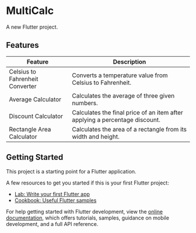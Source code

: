 # MultiCalc

A new Flutter project.

## Features

| Feature | Description |
| --------------- | -------------------------------------------- |
| Celsius to Fahrenheit Converter | Converts a temperature value from Celsius to Fahrenheit. |
| Average Calculator | Calculates the average of three given numbers. |
| Discount Calculator | Calculates the final price of an item after applying a percentage discount. |
| Rectangle Area Calculator | Calculates the area of a rectangle from its width and height. |


## Getting Started

This project is a starting point for a Flutter application.

A few resources to get you started if this is your first Flutter project:

- [Lab: Write your first Flutter app](https://docs.flutter.dev/get-started/codelab)
- [Cookbook: Useful Flutter samples](https://docs.flutter.dev/cookbook)

For help getting started with Flutter development, view the
[online documentation](https://docs.flutter.dev/), which offers tutorials,
samples, guidance on mobile development, and a full API reference.
